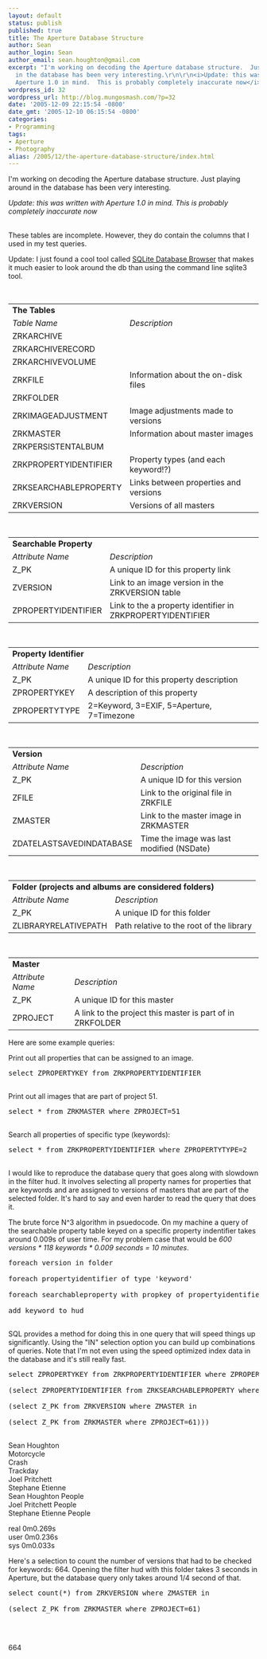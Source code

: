 ```yaml
---
layout: default
status: publish
published: true
title: The Aperture Database Structure
author: Sean
author_login: Sean
author_email: sean.houghton@gmail.com
excerpt: "I'm working on decoding the Aperture database structure.  Just playing around
  in the database has been very interesting.\r\n\r\n<i>Update: this was written with
  Aperture 1.0 in mind.  This is probably completely inaccurate now</i>\r\n\r\n"
wordpress_id: 32
wordpress_url: http://blog.mungosmash.com/?p=32
date: '2005-12-09 22:15:54 -0800'
date_gmt: '2005-12-10 06:15:54 -0800'
categories:
- Programming
tags:
- Aperture
- Photography
alias: /2005/12/the-aperture-database-structure/index.html
---
```

I'm working on decoding the Aperture database structure.  Just playing around in the database has been very interesting.

<i>Update: this was written with Aperture 1.0 in mind.  This is probably completely inaccurate now</i>

<a id="more"></a><a id="more-32"></a><br />
These tables are incomplete.  However, they do contain the columns that I used in my test queries.

Update: I just found a cool tool called <a href="http://sqlitebrowser.sourceforge.net/">SQLite Database Browser</a> that makes it much easier to look around the db than using the command line sqlite3 tool.

<table>
<tr>
<td colspan=2><b>The Tables</b></td></tr>

<tr>
<td><i>Table Name</i></td>
<td><i>Description</i></td></tr>

<tr>
<td>ZRKARCHIVE</td>
<td></td></tr>

<tr>
<td>ZRKARCHIVERECORD</td>
<td></td></tr>

<tr>
<td>ZRKARCHIVEVOLUME</td>
<td></td></tr>

<tr>
<td>ZRKFILE</td>
<td>Information about the on-disk files</td></tr>

<tr>
<td>ZRKFOLDER</td>
<td></td></tr>

<tr>
<td>ZRKIMAGEADJUSTMENT</td>
<td>Image adjustments made to versions</td></tr>

<tr>
<td>ZRKMASTER</td>
<td>Information about master images</td></tr>

<tr>
<td>ZRKPERSISTENTALBUM</td>
<td></td></tr>

<tr>
<td>ZRKPROPERTYIDENTIFIER</td>
<td>Property types (and each keyword!?)</td></tr>

<tr>
<td>ZRKSEARCHABLEPROPERTY</td>
<td>Links between properties and versions</td></tr>

<tr>
<td>ZRKVERSION</td>
<td>Versions of all masters</td></tr><br />
</table>

<table>
<tr>
<td colspan=2><b>Searchable Property</b></td></tr>

<tr>
<td><i>Attribute Name</i></td>
<td><i>Description</i></td></tr>

<tr>
<td>Z_PK</td>
<td>A unique ID for this property link</td></tr>

<tr>
<td>ZVERSION</td>
<td>Link to an image version in the ZRKVERSION table</td></tr>

<tr>
<td>ZPROPERTYIDENTIFIER</td>
<td>Link to the a property identifier in ZRKPROPERTYIDENTIFIER</td></tr><br />
</table>

<table>
<tr>
<td colspan=2><b>Property Identifier</b></td></tr>

<tr>
<td><i>Attribute Name</i></td>
<td><i>Description</i></td></tr>

<tr>
<td>Z_PK</td>
<td>A unique ID for this property description</td></tr>

<tr>
<td>ZPROPERTYKEY</td>
<td>A description of this property</td></tr>

<tr>
<td>ZPROPERTYTYPE</td>
<td>2=Keyword, 3=EXIF, 5=Aperture, 7=Timezone</td></tr><br />
</table>

<table>
<tr>
<td colspan=2><b>Version</b></td></tr>

<tr>
<td><i>Attribute Name</i></td>
<td><i>Description</i></td></tr>

<tr>
<td>Z_PK</td>
<td>A unique ID for this version</td></tr>

<tr>
<td>ZFILE</td>
<td>Link to the original file in ZRKFILE</td></tr>

<tr>
<td>ZMASTER</td>
<td>Link to the master image in ZRKMASTER</td></tr>

<tr>
<td>ZDATELASTSAVEDINDATABASE</td>
<td>Time the image was last modified (NSDate)</td></tr><br />
</table>

<table>
<tr>
<td colspan=2><b>Folder (projects and albums are considered folders)</b></td></tr>

<tr>
<td><i>Attribute Name</i></td>
<td><i>Description</i></td></tr>

<tr>
<td>Z_PK</td>
<td>A unique ID for this folder</td></tr>

<tr>
<td>ZLIBRARYRELATIVEPATH</td>
<td>Path relative to the root of the library</td></tr><br />
</table>

<table>
<tr>
<td colspan=2><b>Master</b></td></tr>

<tr>
<td><i>Attribute Name</i></td>
<td><i>Description</i></td></tr>

<tr>
<td>Z_PK</td>
<td>A unique ID for this master</td></tr>

<tr>
<td>ZPROJECT</td>
<td>A link to the project this master is part of in ZRKFOLDER</td></tr><br />
</table>

Here are some example queries:

Print out all properties that can be assigned to an image.

<pre name="code" class="sql">
select ZPROPERTYKEY from ZRKPROPERTYIDENTIFIER<br />
</pre>

Print out all images that are part of project 51.

<pre name="code" class="sql">
select * from ZRKMASTER where ZPROJECT=51<br />
</pre>

Search all properties of specific type (keywords):

<pre name="code" class="sql">
select * from ZRKPROPERTYIDENTIFIER where ZPROPERTYTYPE=2<br />
</pre>

I would like to reproduce the database query that goes along with slowdown in the filter hud.  It involves selecting all property names for properties that are keywords and are assigned to versions of masters that are part of the selected folder.  It's hard to say and even harder to read the query that does it.

The brute force N^3 algorithm in psuedocode.  On my machine a query of the searchable property table keyed on a specific property indentifier takes around 0.009s of user time.  For my problem case that would be <i>600 versions * 118 keywords * 0.009 seconds = 10 minutes</i>.

<pre>
foreach version in folder<br />
foreach propertyidentifier of type 'keyword'<br />
foreach searchableproperty with propkey of propertyidentifier.key<br />
add keyword to hud<br />
</pre>

SQL provides a method for doing this in one query that will speed things up significantly.  Using the "IN" selection option you can build up combinations of queries.  Note that I'm not even using the speed optimized index data in the database and it's still really fast.

<pre name="code" class="sql">
select ZPROPERTYKEY from ZRKPROPERTYIDENTIFIER where ZPROPERTYTYPE=2 and Z_PK in<br />
(select ZPROPERTYIDENTIFIER from ZRKSEARCHABLEPROPERTY where ZVERSION in<br />
(select Z_PK from ZRKVERSION where ZMASTER in<br />
(select Z_PK from ZRKMASTER where ZPROJECT=61)))<br />
</pre>

Sean Houghton<br />
Motorcycle<br />
Crash<br />
Trackday<br />
Joel Pritchett<br />
Stephane Etienne<br />
Sean Houghton   People<br />
Joel Pritchett  People<br />
Stephane Etienne        People

real    0m0.269s<br />
user    0m0.236s<br />
sys     0m0.033s<br />
</pre>

Here's a selection to count the number of versions that had to be checked for keywords: 664.  Opening the filter hud with this folder takes 3 seconds in Aperture, but the database query only takes around 1/4 second of that.

<pre name="code" class="sql">
select count(*) from ZRKVERSION where ZMASTER in<br />
(select Z_PK from ZRKMASTER where ZPROJECT=61)<br />
</pre><br />
664


